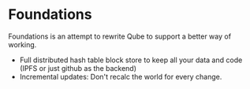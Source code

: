 # Foundations

Foundations is an attempt to rewrite Qube to support a better way of working.

* Full distributed hash table block store to keep all your data and code (IPFS or just github as the backend)
* Incremental updates: Don't recalc the world for every change.